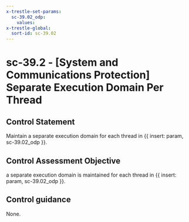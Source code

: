 ```yaml
---
x-trestle-set-params:
  sc-39.02_odp:
    values:
x-trestle-global:
  sort-id: sc-39.02
---
```


# sc-39.2 - \[System and Communications Protection\] Separate Execution Domain Per Thread

## Control Statement

Maintain a separate execution domain for each thread in {{ insert: param, sc-39.02_odp }}.

## Control Assessment Objective

a separate execution domain is maintained for each thread in {{ insert: param, sc-39.02_odp }}.

## Control guidance

None.
